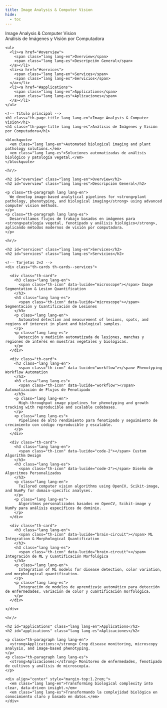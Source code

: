 ```yaml
---
title: Image Analysis & Computer Vision
hide:
  - toc
---
```


<!-- ====================== LAYOUT: ÍNDICE + CONTENIDO ====================== -->
<section class="th-section th-about-layout th-servicepage">

  <!-- ========== ÍNDICE LATERAL (bilingüe) ========== -->
  <nav class="th-sideindex" aria-label="Image analysis index">
    <div class="th-sideindex__label lang lang-en">Image Analysis & Computer Vision</div>
    <div class="th-sideindex__label lang lang-es">Análisis de Imágenes y Visión por Computadora</div>

    <ul>
      <li><a href="#overview">
        <span class="lang lang-en">Overview</span>
        <span class="lang lang-es">Descripción General</span>
      </a></li>
      <li><a href="#services">
        <span class="lang lang-en">Services</span>
        <span class="lang lang-es">Servicios</span>
      </a></li>
      <li><a href="#applications">
        <span class="lang lang-en">Applications</span>
        <span class="lang lang-es">Aplicaciones</span>
      </a></li>
    </ul>
  </nav>

  <!-- ========== CONTENIDO PRINCIPAL ========== -->
  <div class="th-about-content">

    <!-- Título principal -->
    <h1 class="th-page-title lang lang-en">Image Analysis & Computer Vision</h1>
    <h1 class="th-page-title lang lang-es">Análisis de Imágenes y Visión por Computadora</h1>

    <blockquote>
      <em class="lang lang-en">Automated biological imaging and plant pathology solutions.</em>
      <em class="lang lang-es">Soluciones automatizadas de análisis biológico y patología vegetal.</em>
    </blockquote>

    <hr/>

    <h2 id="overview" class="lang lang-en">Overview</h2>
    <h2 id="overview" class="lang lang-es">Descripción General</h2>

    <p class="th-paragraph lang lang-en">
      We develop image-based analytical pipelines for <strong>plant pathology, phenotyping, and biological imaging</strong> using advanced computer vision methods.
    </p>
    <p class="th-paragraph lang lang-es">
      Desarrollamos flujos de trabajo basados en imágenes para <strong>patología vegetal, fenotipado y análisis biológico</strong>, aplicando métodos modernos de visión por computadora.
    </p>

    <hr/>

    <h2 id="services" class="lang lang-en">Services</h2>
    <h2 id="services" class="lang lang-es">Servicios</h2>

    <!-- Tarjetas 2×2 -->
    <div class="th-cards th-cards--services">

      <div class="th-card">
        <h3 class="lang lang-en">
          <span class="th-icon" data-lucide="microscope"></span> Image Segmentation & Lesion Quantification
        </h3>
        <h3 class="lang lang-es">
          <span class="th-icon" data-lucide="microscope"></span> Segmentación y Cuantificación de Lesiones
        </h3>
        <p class="lang lang-en">
          Automated detection and measurement of lesions, spots, and regions of interest in plant and biological samples.
        </p>
        <p class="lang lang-es">
          Detección y medición automatizada de lesiones, manchas y regiones de interés en muestras vegetales y biológicas.
        </p>
      </div>

      <div class="th-card">
        <h3 class="lang lang-en">
          <span class="th-icon" data-lucide="workflow"></span> Phenotyping Workflow Automation
        </h3>
        <h3 class="lang lang-es">
          <span class="th-icon" data-lucide="workflow"></span> Automatización de Flujos de Fenotipado
        </h3>
        <p class="lang lang-en">
          High-throughput image pipelines for phenotyping and growth tracking with reproducible and scalable codebases.
        </p>
        <p class="lang lang-es">
          Pipelines de alto rendimiento para fenotipado y seguimiento de crecimiento con código reproducible y escalable.
        </p>
      </div>

      <div class="th-card">
        <h3 class="lang lang-en">
          <span class="th-icon" data-lucide="code-2"></span> Custom Algorithm Design
        </h3>
        <h3 class="lang lang-es">
          <span class="th-icon" data-lucide="code-2"></span> Diseño de Algoritmos Personalizados
        </h3>
        <p class="lang lang-en">
          Tailored computer vision algorithms using OpenCV, Scikit-image, and NumPy for domain-specific analyses.
        </p>
        <p class="lang lang-es">
          Algoritmos personalizados basados en OpenCV, Scikit-image y NumPy para análisis específicos de dominio.
        </p>
      </div>

      <div class="th-card">
        <h3 class="lang lang-en">
          <span class="th-icon" data-lucide="brain-circuit"></span> ML Integration & Morphological Quantification
        </h3>
        <h3 class="lang lang-es">
          <span class="th-icon" data-lucide="brain-circuit"></span> Integración de ML y Cuantificación Morfológica
        </h3>
        <p class="lang lang-en">
          Integration of ML models for disease detection, color variation, and morphological quantification.
        </p>
        <p class="lang lang-es">
          Integración de modelos de aprendizaje automático para detección de enfermedades, variación de color y cuantificación morfológica.
        </p>
      </div>

    </div>

    <hr/>

    <h2 id="applications" class="lang lang-en">Applications</h2>
    <h2 id="applications" class="lang lang-es">Aplicaciones</h2>

    <p class="th-paragraph lang lang-en">
      <strong>Applications:</strong> Crop disease monitoring, microscopy analysis, and image-based phenotyping.
    </p>
    <p class="th-paragraph lang lang-es">
      <strong>Aplicaciones:</strong> Monitoreo de enfermedades, fenotipado de cultivos y análisis de microscopía.
    </p>

    <div align="center" style="margin-top:1.2rem;">
      <em class="lang lang-en">Transforming biological complexity into clear, data-driven insight.</em>
      <em class="lang lang-es">Transformando la complejidad biológica en conocimiento claro y basado en datos.</em>
    </div>

  </div>
</section>
